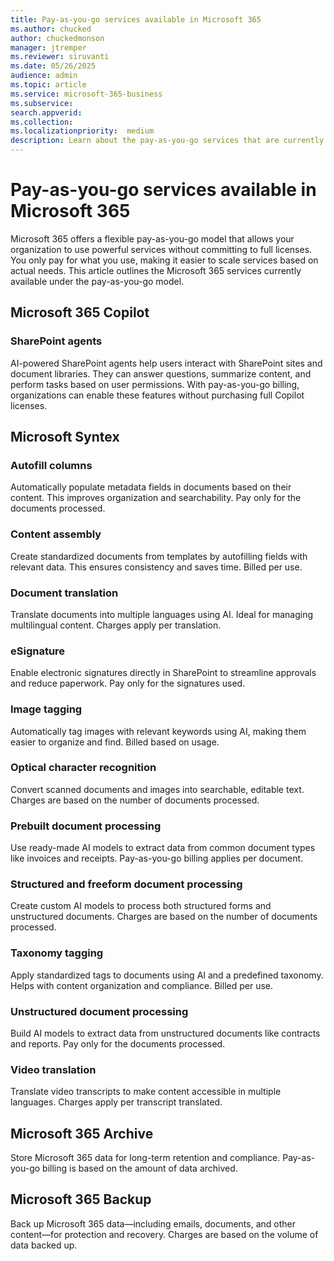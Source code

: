 ```yaml
---
title: Pay-as-you-go services available in Microsoft 365
ms.author: chucked
author: chuckedmonson
manager: jtremper
ms.reviewer: siruvanti
ms.date: 05/26/2025
audience: admin
ms.topic: article
ms.service: microsoft-365-business
ms.subservice:
search.appverid: 
ms.collection: 
ms.localizationpriority:  medium
description: Learn about the pay-as-you-go services that are currently available in Microsoft 365.
---
```


# Pay-as-you-go services available in Microsoft 365

Microsoft 365 offers a flexible pay-as-you-go model that allows your organization to use powerful services without committing to full licenses. You only pay for what you use, making it easier to scale services based on actual needs. This article outlines the Microsoft 365 services currently available under the pay-as-you-go model.

## Microsoft 365 Copilot
<!---
### Copilot

Microsoft 365 Copilot is an AI-powered assistant that integrates seamlessly with Microsoft 365 applications like Word, Excel, PowerPoint, Outlook, and Teams. Copilot helps users by providing intelligent suggestions, automating repetitive tasks, and enhancing productivity. With pay-as-you-go, organizations can enable Copilot for their users and only pay for the actual usage.
--->
### SharePoint agents

AI-powered SharePoint agents help users interact with SharePoint sites and document libraries. They can answer questions, summarize content, and perform tasks based on user permissions. With pay-as-you-go billing, organizations can enable these features without purchasing full Copilot licenses.

<!---
### Agents in Microsoft 365 Copilot Chat

These AI-powered agents provide a conversational interface that helps users interact with their work data. They can answer questions, perform tasks, and deliver insights using information from Microsoft Graph and third-party data sources. With pay-as-you-go billing, organizations only pay for the number of messages used.

### Copilot Actions

Copilot Actions are predefined tasks that Copilot can carry out on behalf of users—such as sending emails, updating records, or creating support tickets. This feature helps automate routine work, and with pay-as-you-go billing, you’re only charged for the actions performed.
--->
## Microsoft Syntex
<!---
Microsoft Syntex uses AI to automate content processing and management. Syntex can classify documents, extract metadata, and apply labels to improve content organization and compliance. Organizations can set up pay-as-you-go billing for Syntex services, allowing them to pay based on actual usage.
--->

### Autofill columns

Automatically populate metadata fields in documents based on their content. This improves organization and searchability. Pay only for the documents processed.

### Content assembly

Create standardized documents from templates by autofilling fields with relevant data. This ensures consistency and saves time. Billed per use.

### Document translation

Translate documents into multiple languages using AI. Ideal for managing multilingual content. Charges apply per translation.

### eSignature

Enable electronic signatures directly in SharePoint to streamline approvals and reduce paperwork. Pay only for the signatures used.

### Image tagging

Automatically tag images with relevant keywords using AI, making them easier to organize and find. Billed based on usage.

### Optical character recognition

Convert scanned documents and images into searchable, editable text. Charges are based on the number of documents processed.

### Prebuilt document processing

Use ready-made AI models to extract data from common document types like invoices and receipts. Pay-as-you-go billing applies per document.

### Structured and freeform document processing

Create custom AI models to process both structured forms and unstructured documents. Charges are based on the number of documents processed.

### Taxonomy tagging

Apply standardized tags to documents using AI and a predefined taxonomy. Helps with content organization and compliance. Billed per use.

### Unstructured document processing

Build AI models to extract data from unstructured documents like contracts and reports. Pay only for the documents processed.

### Video translation

Translate video transcripts to make content accessible in multiple languages. Charges apply per transcript translated.

## Microsoft 365 Archive

Store Microsoft 365 data for long-term retention and compliance. Pay-as-you-go billing is based on the amount of data archived.

## Microsoft 365 Backup

Back up Microsoft 365 data—including emails, documents, and other content—for protection and recovery. Charges are based on the volume of data backed up.

<!---
## SharePoint Embedded

SharePoint Embedded is a cloud-based file and document management platform designed for app developers. It allows you to integrate Microsoft 365 capabilities—like collaboration, compliance, and generative AI—directly into your applications. Pay-as-you-go billing means you only pay for the storage and services your app consumes.
--->